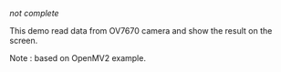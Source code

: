 *not complete*

This demo read data from OV7670 camera and show the result on the screen.

Note : based on OpenMV2 example.